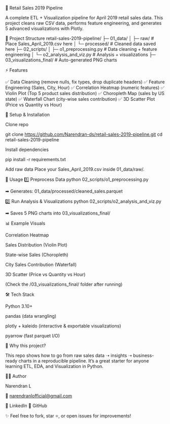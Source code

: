 🛒 Retail Sales 2019 Pipeline

A complete ETL + Visualization pipeline for April 2019 retail sales data.
This project cleans raw CSV data, performs feature engineering, and generates 5 advanced visualizations with Plotly.

📂 Project Structure
retail-sales-2019-pipeline/
├─ 01_data/
│  ├─ raw/                     # Place Sales_April_2019.csv here
│  └─ processed/               # Cleaned data saved here
├─ 02_scripts/
│  ├─ o1_preprocessing.py      # Data cleaning + feature engineering
│  └─ o2_analysis_and_viz.py   # Analysis + visualizations
├─ 03_visualizations_final/    # Auto-generated PNG charts

⚡ Features

✅ Data Cleaning (remove nulls, fix types, drop duplicate headers)
✅ Feature Engineering (Sales, City, Hour)
✅ Correlation Heatmap (numeric features)
✅ Violin Plot (Top 5 product sales distribution)
✅ Choropleth Map (sales by US state)
✅ Waterfall Chart (city-wise sales contribution)
✅ 3D Scatter Plot (Price vs Quantity vs Hour)

🔧 Setup & Installation

Clone repo

git clone https://github.com/Narendran-ds/retail-sales-2019-pipeline.git
cd retail-sales-2019-pipeline

Install dependencies

pip install -r requirements.txt

Add raw data
Place your Sales_April_2019.csv inside 01_data/raw/.

🚀 Usage
1️⃣ Preprocess Data
python 02_scripts/o1_preprocessing.py

➡ Generates: 01_data/processed/cleaned_sales.parquet

2️⃣ Run Analysis & Visualizations
python 02_scripts/o2_analysis_and_viz.py

➡ Saves 5 PNG charts into 03_visualizations_final/

📊 Example Visuals

Correlation Heatmap

Sales Distribution (Violin Plot)

State-wise Sales (Choropleth)

City Sales Contribution (Waterfall)

3D Scatter (Price vs Quantity vs Hour)

(Check the /03_visualizations_final/ folder after running)

🛠 Tech Stack

Python 3.10+

pandas (data wrangling)

plotly + kaleido (interactive & exportable visualizations)

pyarrow (fast parquet I/O)

🌟 Why this project?

This repo shows how to go from raw sales data ➝ insights ➝ business-ready charts in a reproducible pipeline.
It’s a great starter for anyone learning ETL, EDA, and Visualization in Python.

👨‍💻 Author

Narendran L

📧 narendranlofficial@gmail.com

🔗 LinkedIn
🔗 GitHub

✨ Feel free to fork, star ⭐, or open issues for improvements!
